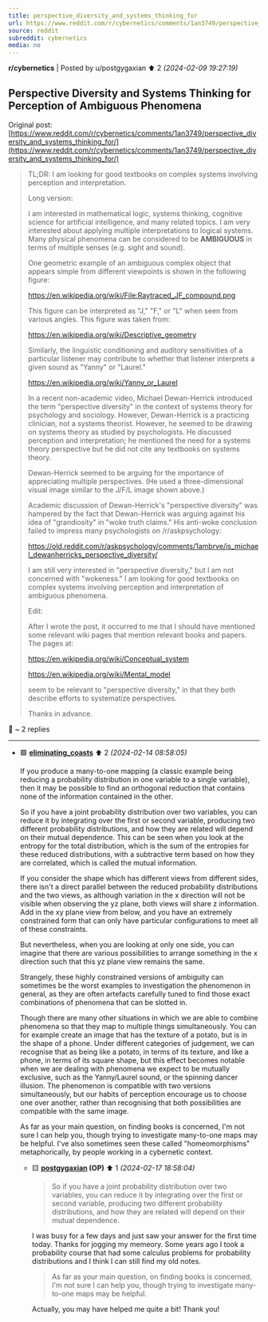 ```yaml
---
title: perspective_diversity_and_systems_thinking_for
url: https://www.reddit.com/r/cybernetics/comments/1an3749/perspective_diversity_and_systems_thinking_for/
source: reddit
subreddit: cybernetics
media: no
---
```

**r/cybernetics** | Posted by u/postgygaxian ⬆️ 2 _(2024-02-09 19:27:19)_

## Perspective Diversity and Systems Thinking for Perception of Ambiguous Phenomena

Original post: [https://www.reddit.com/r/cybernetics/comments/1an3749/perspective_diversity_and_systems_thinking_for/](https://www.reddit.com/r/cybernetics/comments/1an3749/perspective_diversity_and_systems_thinking_for/)

> TL;DR: I am looking for good textbooks on complex systems involving perception and interpretation.
> 
> 
> Long version:
> 
> 
> I am interested in mathematical logic, systems thinking, cognitive science for artificial intelligence, and many related topics. I am very interested about applying multiple interpretations to logical systems. Many physical phenomena can be considered to be **AMBIGUOUS** in terms of multiple senses (e.g. sight and sound).  
> 
> 
> One geometric example of an ambiguous complex object that appears simple from different viewpoints is shown in the following figure:
> 
> https://en.wikipedia.org/wiki/File:Raytraced_JF_compound.png
> 
> This figure can be interpreted as "J," "F," or "L" when seen from various angles. This figure was taken from:
> 
> https://en.wikipedia.org/wiki/Descriptive_geometry
> 
> 
> Similarly, the linguistic conditioning and auditory sensitivities of a particular listener may contribute to whether that listener interprets a given sound as "Yanny" or "Laurel."
> 
> 
> https://en.wikipedia.org/wiki/Yanny_or_Laurel
> 
> 
> In a recent non-academic video, Michael Dewan-Herrick introduced the term "perspective diversity" in the context of systems theory for psychology and sociology. However, Dewan-Herrick is a practicing clinician, not a systems theorist. However, he seemed to be drawing on systems theory as studied by psychologists. He discussed perception and interpretation; he mentioned the need for a systems theory perspective but he did not cite any textbooks on systems theory.
> 
> 
> Dewan-Herrick seemed to be arguing for the importance of appreciating multiple perspectives. (He used a three-dimensional visual image similar to the J/F/L image shown above.)
> 
> 
> Academic discussion of Dewan-Herrick's "perspective diversity" was hampered by the fact that Dewan-Herrick was arguing against his idea of "grandiosity" in "woke truth claims." His anti-woke conclusion failed to impress many psychologists on /r/askpsychology:
> 
> 
> https://old.reddit.com/r/askpsychology/comments/1ambrve/is_michael_dewanherricks_perspective_diversity/
> 
> 
> I am still very interested in "perspective diversity," but I am not concerned with "wokeness." I am looking for good textbooks on complex systems involving perception and interpretation of ambiguous phenomena.
> 
> 
> Edit:
> 
> 
> After I wrote the post, it occurred to me that I should have mentioned some relevant wiki pages that mention relevant books and papers.  The pages at:
> 
> 
> https://en.wikipedia.org/wiki/Conceptual_system
> 
> https://en.wikipedia.org/wiki/Mental_model
> 
> 
> seem to be relevant to "perspective diversity," in that they both describe efforts to systematize perspectives.
> 
> Thanks in advance.

💬 ~ 2 replies

---

* 🟩 **[eliminating_coasts](https://www.reddit.com/user/eliminating_coasts)** ⬆️ 2 _(2024-02-14 08:58:05)_

	If you produce a many-to-one mapping (a classic example being reducing a probability distribution in one variable to a single variable), then it may be possible to find an orthogonal reduction that contains none of the information contained in the other.

	So if you have a joint probability distribution over two variables, you can reduce it by integrating over the first or second variable, producing two different probability distributions, and how they are related will depend on their mutual dependence. This can be seen when you look at the entropy for the total distribution, which is the sum of the entropies for these reduced distributions, with a subtractive term based on how they are correlated, which is called the mutual information.

	If you consider the shape which has different views from different sides, there isn't a direct parallel between the reduced probability distributions and the two views, as although variation in the x direction will not be visible when observing the yz plane, both views will share z information. Add in the xy plane view from below, and you have an extremely constrained form that can only have particular configurations to meet all of these constraints.

	But nevertheless, when you are looking at only one side, you can imagine that there are various possibilities to arrange something in the x direction such that this yz plane view remains the same.

	Strangely, these highly constrained versions of ambiguity can sometimes be the worst examples to investigation the phenomenon in general, as they are often artefacts carefully tuned to find those exact combinations of phenomena that can be slotted in.

	Though there are many other situations in which we are able to combine phenomena so that they map to multiple things simultaneously. You can for example create an image that has the texture of a potato, but is in the shape of a phone. Under different categories of judgement, we can recognise that as being like a potato, in terms of its texture, and like a phone, in terms of its square shape, but this effect becomes notable when we are dealing with phenomena we expect to be mutually exclusive, such as the Yanny/Laurel sound, or the spinning dancer illusion. The phenomenon is compatible with two versions simultaneously, but our habits of perception encourage us to choose one over another, rather than recognising that both possibilities are compatible with the same image.

	As far as your main question, on finding books is concerned, I'm not sure I can help you, though trying to investigate many-to-one maps may be helpful. I've also sometimes seen these called "homeomorphisms" metaphorically, by people working in a cybernetic context.

	* 🟨 **[postgygaxian](https://www.reddit.com/user/postgygaxian) (OP)** ⬆️ 1 _(2024-02-17 18:58:04)_

		> So if you have a joint probability distribution over two variables, you can reduce it by integrating over the first or second variable, producing two different probability distributions, and how they are related will depend on their mutual dependence.
		
		
		I was busy for a few days and just saw your answer for the first time today. Thanks for jogging my memeory. Some years ago I took a probability course that had some calculus problems for probability distributions and I think I can still find my old notes.  
		
		
		>As far as your main question, on finding books is concerned, I'm not sure I can help you, though trying to investigate many-to-one maps may be helpful.
		
		
		Actually, you may have helped me quite a bit! Thank you!


